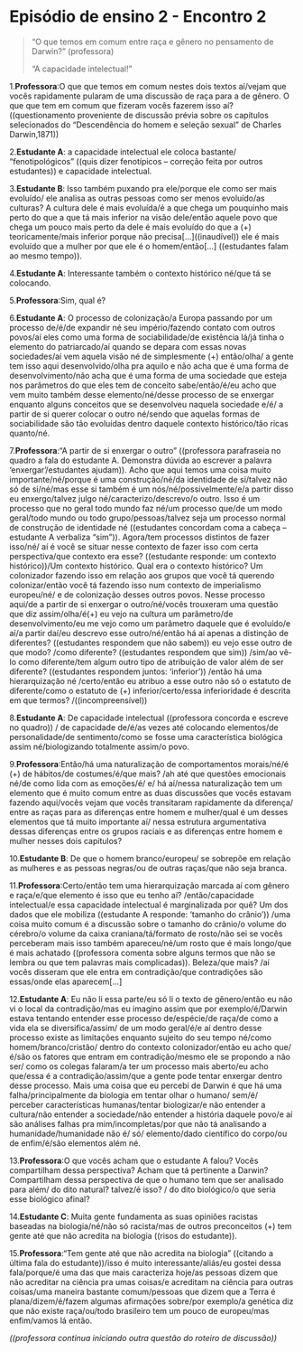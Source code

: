 # Episódio de ensino 2 - Encontro 2

>“O que temos em comum entre raça e gênero no pensamento de Darwin?” (professora)
>
>“A capacidade intelectual!”

1.**Professora**:O que que temos em comum nestes dois textos aí/vejam que vocês rapidamente pularam de uma discussão de raça para a de gênero. O que que tem em comum que fizeram vocês fazerem isso aí? ((questionamento proveniente de discussão prévia sobre os capítulos selecionados do “Descendência do homem e seleção sexual” de Charles Darwin,1871))

2.**Estudante A**: a capacidade intelectual ele coloca bastante/ “fenotipológicos” ((quis dizer fenotípicos – correção feita por outros estudantes)) e capacidade intelectual.

3.**Estudante B**: Isso também puxando pra ele/porque ele como ser mais evoluído/ ele analisa as outras pessoas como ser menos evoluído/as culturas? A cultura dele é mais evoluída/é a que chega um pouquinho mais perto do que a que tá mais inferior na visão dele/então aquele povo que chega um pouco mais perto da dele é mais evoluído do que a (+) teoricamente/mais inferior porque não precisa[...]\((inaudível)) ele é mais evoluído que a mulher por que ele é o homem/então[...] ((estudantes falam ao mesmo tempo)).

4.**Estudante A**: Interessante também o contexto histórico né/que tá se colocando.

5.**Professora**:Sim, qual é?

6.**Estudante A**: O processo de colonização/a Europa passando por um processo de/é/de expandir né seu império/fazendo contato com outros povos/aí eles como uma forma de sociabilidade/de existência lá/já tinha o elemento do patriarcado/aí quando se depara com essas novas sociedades/aí vem aquela visão né de simplesmente (+) então/olha/ a gente tem isso aqui desenvolvido/olha pra aquilo e não acha que é uma forma de desenvolvimento/não acha que é uma forma de uma sociedade que esteja nos parâmetros do que eles tem de conceito sabe/então/é/eu acho que vem muito também desse elemento/né/desse processo de se enxergar enquanto alguns conceitos que se desenvolveu naquela sociedade e/é/ a partir de si querer colocar o outro né/sendo que aquelas formas de sociabilidade são tão evoluídas dentro daquele contexto histórico/tão ricas quanto/né. 

7.**Professora**:“A partir de si enxergar o outro” ((professora parafraseia no quadro a fala do estudante A. Demonstra dúvida ao escrever a palavra ‘enxergar’/estudantes ajudam)). Acho que aqui temos uma coisa muito importante/né/porque é uma construção/né/da identidade de si/talvez não só de si/né/mas esse si também é um nós/né/possivelmente/e/a partir disso eu enxergo/talvez julgo né/caracterizo/descrevo/o outro. Isso é um processo que no geral todo mundo faz né/um processo que/de um modo geral/todo mundo ou todo grupo/pessoas/talvez seja um processo normal de construção de identidade né ((estudantes concordam coma a cabeça – estudante A verbaliza “sim”)). Agora/tem processos distintos de fazer isso/né/ aí é você se situar nesse contexto de fazer isso com certa perspectiva/que contexto era esse? ((estudante responde: um contexto histórico))/Um contexto histórico. Qual era o contexto histórico? Um colonizador fazendo isso em relação aos grupos que você tá querendo colonizar/então você tá fazendo isso num contexto de imperialismo europeu/né/ e de colonização desses outros povos. Nesse processo aqui/de a partir de si enxergar o outro/né/vocês trouxeram uma questão que diz assim/olha/é(+) eu vejo na cultura um parâmetro/de desenvolvimento/eu me vejo como um parâmetro daquele que é evoluído/e aí/a
partir daí/eu descrevo esse outro/né/então há aí apenas a distinção de diferentes? ((estudantes respondem que não sabem)) eu vejo esse outro de que modo? /como diferente? ((estudantes respondem que sim)) /sim/ao vê-lo como diferente/tem algum outro tipo de atribuição de valor além de ser diferente? ((estudantes respondem juntos: ‘inferior’)) /então há uma hierarquização né /certo/então eu atribuo a esse outro não só o estatuto de diferente/como o estatuto de (+) inferior/certo/essa inferioridade é descrita em que termos? /((incompreensível))

8.**Estudante A**: De capacidade intelectual ((professora concorda e escreve no quadro)) / de capacidade de/é/as vezes até colocando elementos/de personalidade/de sentimento/como se fosse uma característica biológica assim né/biologizando totalmente assim/o povo.

9.**Professora**:Então/há uma naturalização de comportamentos morais/né/é (+) de hábitos/de costumes/é/que mais? /ah até que questões emocionais né/de como lida com as emoções/é/ e/ há aí/nessa naturalização tem um elemento que é muito comum entre as duas discussões que vocês estavam fazendo aqui/vocês vejam que vocês transitaram rapidamente da diferença/ entre as raças para as diferenças entre homem e mulher/qual é um desses elementos que tá muito importante aí/ nessa estrutura argumentativa dessas diferenças entre os grupos raciais e as diferenças entre homem e mulher nesses dois capítulos?

10.**Estudante B**: De que o homem branco/europeu/ se sobrepõe em relação as mulheres e as pessoas negras/ou de outras raças/que não seja branca.

11.**Professora**:Certo/então tem uma hierarquização marcada aí com gênero e raça/e/que elemento é isso que eu tenho aí? /então/capacidade intelectual/e essa capacidade intelectual é marginalizada por quê? Um dos dados que ele mobiliza ((estudante A responde: ‘tamanho do crânio’)) /uma coisa muito comum é a discussão sobre o tamanho do crânio/o volume do cérebro/o volume da caixa craniana/tá/formato de rosto/não sei se vocês perceberam mais isso também apareceu/né/um rosto que é mais longo/que é mais achatado ((professora comenta sobre alguns termos que não se lembra ou que tem palavras mais complicadas)). Beleza/que mais? /aí vocês disseram que ele entra em contradição/que contradições são essas/onde elas aparecem[...]

12.**Estudante A**: Eu não li essa parte/eu só li o texto de gênero/então eu não vi o local da contradição/mas eu imagino assim que por exemplo/é/Darwin estava tentando entender esse processo de/espécie/de raça/de como a vida ela se diversifica/assim/ de um modo geral/é/e aí dentro desse processo existe as limitações enquanto sujeito do seu tempo né/como homem/branco/cristão/ dentro do contexto colonizador/então eu acho que/é/são os fatores que entram em contradição/mesmo ele se propondo a não ser/ como os colegas falaram/a ter um processo mais aberto/eu acho que/essa é a contradição/assim/que a gente pode tentar enxergar dentro desse processo. Mais uma coisa que eu percebi de Darwin é que há uma falha/principalmente da biologia em tentar olhar o humano/ sem/é/ perceber características humanas/tentar biologizar/e não entender a cultura/não entender a sociedade/não entender a história daquele povo/e aí são análises falhas pra mim/incompletas/por que não tá analisando a humanidade/humanidade não é/ só/ elemento/dado científico do corpo/ou de enfim/é/são elementos além né.

13.**Professora**:O que vocês acham que o estudante A falou? Vocês compartilham dessa perspectiva? Acham que tá pertinente a Darwin? Compartilham dessa perspectiva de que o humano tem que ser analisado para além/ do dito natural? talvez/é isso? / do dito biológico/o que seria esse biológico afinal?

14.**Estudante C**: Muita gente fundamenta as suas opiniões racistas baseadas na biologia/né/não só racista/mas de outros preconceitos (+) tem gente até que não acredita na biologia ((risos do estudante)).

15.**Professora**:“Tem gente até que não acredita na biologia” ((citando a última fala do estudante))/isso é muito interessante/aliás/eu gostei dessa fala/porque/é uma das que mais caracteriza hoje/as pessoas dizem que não acreditar na ciência pra umas coisas/e acreditam na ciência para outras coisas/uma maneira bastante comum/pessoas que dizem que a Terra é plana/dizem/é/fazem algumas afirmações sobre/por exemplo/a genética diz que não existe raça/ou/todo brasileiro tem um pouco de europeu/mas enfim/vamos lá então.

*((professora continua iniciando outra questão do roteiro de discussão))*